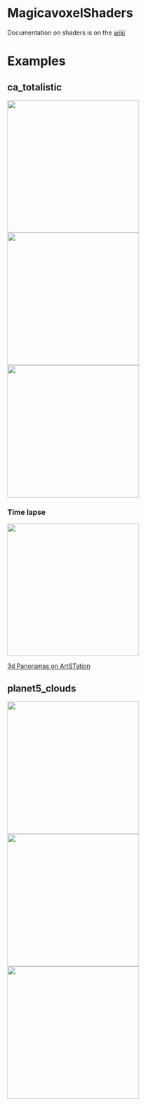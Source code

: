 # MagicavoxelShaders

Documentation on shaders is on the <a href="https://github.com/mrbiggles7719/MagicaVoxelShaders/wiki"> wiki </a>
<h1>Examples</h1>
<h2>ca_totalistic</h2>
<img style="" width="300px" src="https://cdna.artstation.com/p/assets/images/images/047/893/454/large/mrbiggles-ca3-a.jpg?1648693986"/>
<img width="300px" src="https://cdnb.artstation.com/p/assets/images/images/047/893/461/large/mrbiggles-c2-static.jpg?1648693996"/>
<img width="300px" src="https://cdnb.artstation.com/p/assets/images/images/047/893/451/large/mrbiggles-ca4-4k.jpg?1648693960"/>

<h3>Time lapse</h3>
<a href="https://www.youtube.com/watch?v=CaCvTNO5jzU"><img width="300px" src="https://img.youtube.com/vi/CaCvTNO5jzU/0.jpg"/></a>


<a href="https://www.artstation.com/artwork/qQEQDD">3d Panoramas on ArtSTation</a>



<h2>planet5_clouds</h2>
<img width="300px" src="https://cdna.artstation.com/p/assets/images/images/048/690/168/large/mrbiggles-planet-cloud-ex.jpg?1650662194" />
<img width="300px" src="https://cdna.artstation.com/p/assets/images/images/043/186/918/large/mrbiggles-snap2021-11-09-22-13-15.jpg?1636553452" />
<img width="300px" src="https://cdna.artstation.com/p/assets/images/images/042/540/770/large/mrbiggles-planet-clouds-1.jpg?1634773420"/>
